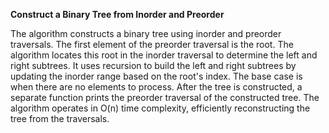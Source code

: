 **Construct a Binary Tree from Inorder and Preorder**

The algorithm constructs a binary tree using inorder and preorder traversals. The first element of the preorder traversal is the root. The algorithm locates this root in the inorder traversal to determine the left and right subtrees. It uses recursion to build the left and right subtrees by updating the inorder range based on the root's index. The base case is when there are no elements to process. After the tree is constructed, a separate function prints the preorder traversal of the constructed tree. The algorithm operates in O(n) time complexity, efficiently reconstructing the tree from the traversals.